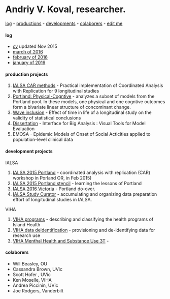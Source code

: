 Andriy V. Koval, researcher. 
===
[log](#log) - [productions](#productions) - [developments](#developments) - [colaborers](#colaborers) - [edit me](https://github.com/andkov/about/edit/master/README.md) 

#### log
- [cv]() updated Nov 2015
- [march of 2016](https://github.com/andkov/about/blob/master/2016/mar/README.md) 
- [february of 2016](https://github.com/andkov/about/blob/master/2016/feb/README.md) 
- [january of 2016](https://github.com/andkov/about/blob/master/2016/jan/README.md)   
  

#### production projects  
1. [IALSA CAR methods](https://github.com/IALSA/ialsa-car-methods) - Practical implementation of Coordinated Analysis with Replication  for 9 longitudinal studies     
2. [Portland: Physical-Cogntive](https://github.com/IALSA/Portland-physical-cognitive) - analyzes a subset of models from the Portland pool. In these models, one physical and one cogntive outcomes form a bivariate linear structure of concominant change.      
3. [Wave inclusion](https://github.com/IALSA/wave-inclusion) - Effect of time in life of a longitudinal study on the validity of statistical conclusions     
4. [Dissertation](https://github.com/andkov/Longitudinal_Models_of_Religiosity_NLSY97) - Interface for Big Analysis : Visual Tools for Model Evaluation
5. EMOSA - Epidemic Models of Onset of Social Acticities applied to population-level clinical data  

#### development projects

IALSA  
1. [IALSA 2015 Portland](https://github.com/IALSA/IALSA-2015-Portland) - coordinated analysis with replication (CAR) workshop in Porland OR, in Feb 2015)       
2. [IALSA 2015 Portland stencil](https://github.com/IALSA/ialsa-2015-portland-stencil) - learning the lessons of Portland   
3. [IALSA 2016 Victoria](https://github.com/IALSA/ialsa-2016-victoria) - Portland do-over.        
4. [IALSA Study Curator](https://github.com/IALSA/ialsa-study-curator)   - accumulating and organizing data preparation effort  of longitudinal studies in IALSA.     

VIHA    
1. [VIHA programs]() - describing and classifying the health programs of Island Health   
2. [VIHA data deidentification]() - provisioning and de-identifying data for research use    
3. [VIHA Menthal Health and Substance Use 3T](https://github.com/IHACRU/3t-mental-health) -    

#### colaborers
- Will Beasley, OU
- Cassandra Brown, UVic
- Scott Hofer , UVic
- Ken Moselle, VIHA
- Andrea Piccinin, UVic
- Joe Rodgers, Vanderbilt  





